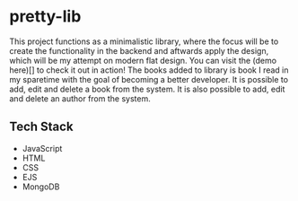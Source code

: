 # pretty-lib
This project functions as a minimalistic library, where the focus will be to create the functionality in the backend and aftwards apply the design, which will be my attempt on modern flat design. You can visit the (demo here)[] to check it out in action! The books added to library is book I read in my sparetime with the goal of becoming a better developer. It is possible to add, edit and delete a book from the system. It is also possible to add, edit and delete an author from the system.

## Tech Stack

* JavaScript
* HTML
* CSS
* EJS
* MongoDB
